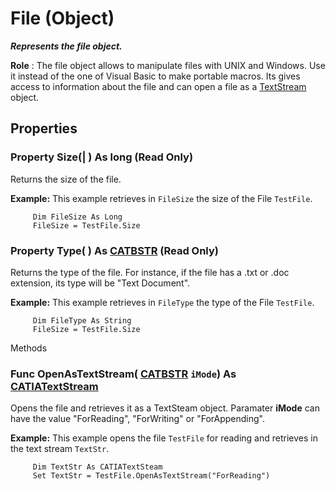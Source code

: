 # File (Object)

**_Represents the file object._**

**Role** : The file object allows to manipulate files with UNIX and Windows. Use it instead of the one of Visual Basic to make portable macros. Its gives access to information about the file and can open a file as a [TextStream](../InfInterfaces/interface_TextStream_21990.md) object.

## Properties

### Property **Size**(| ) As long (Read Only)

   Returns the size of the file.

**Example:**      This example retrieves in `FileSize` the size of the File `TestFile`.

```VBScript
     Dim FileSize As Long
     FileSize = TestFile.Size

```

### Property **Type**( ) As [CATBSTR](../System/typedef_CATBSTR_8129.md) (Read Only)

   Returns the type of the file. For instance, if the file has a .txt or .doc extension, its type will be "Text Document".

**Example:**      This example retrieves in `FileType` the type of the File `TestFile`.

```VBScript
     Dim FileType As String
     FileSize = TestFile.Size

```

Methods

### Func **OpenAsTextStream**( [CATBSTR](../System/typedef_CATBSTR_8129.md)  `iMode`) As [CATIATextStream](../InfInterfaces/interface_TextStream_21990.md)

   Opens the file and retrieves it as a TextSteam object. Paramater **iMode** can have the value "ForReading", "ForWriting" or "ForAppending".

**Example:**      This example opens the file `TestFile` for reading and retrieves in the text stream `TextStr`.

```VBScript
     Dim TextStr As CATIATextSteam
     Set TextStr = TestFile.OpenAsTextStream("ForReading")

```